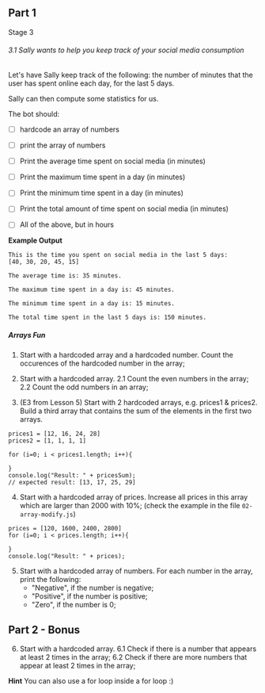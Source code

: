 ## Part 1
Stage 3
###### 3.1 Sally wants to help you keep track of your social media consumption

Let's have Sally keep track of the following: the number of minutes that the user has spent online each day, for the last 5 days.

Sally can then compute some statistics for us.

The bot should:

- [ ] hardcode an array of numbers
- [ ] print the array of numbers
- [ ] Print the average time spent on social media (in minutes)
- [ ] Print the maximum time spent in a day (in minutes)
- [ ] Print the minimum time spent in a day (in minutes)
- [ ] Print the total amount of time spent on social media (in minutes)
- [ ] All of the above, but in hours


**Example Output**
```
This is the time you spent on social media in the last 5 days:
[40, 30, 20, 45, 15]

The average time is: 35 minutes.

The maximum time spent in a day is: 45 minutes.

The minimum time spent in a day is: 15 minutes.

The total time spent in the last 5 days is: 150 minutes.

```





##### Arrays Fun

1. Start with a hardcoded array and a hardcoded number. Count the occurences of the hardcoded number in the array;

2. Start with a hardcoded array. 
2.1 Count the even numbers in the array;
2.2 Count the odd numbers in an array;

3. (E3 from Lesson 5)
Start with 2 hardcoded arrays, e.g. prices1 & prices2. Build a third array that contains the sum of the elements in the first two arrays.
```
prices1 = [12, 16, 24, 28] 
prices2 = [1, 1, 1, 1]

for (i=0; i < prices1.length; i++){

}
console.log("Result: " + pricesSum);
// expected result: [13, 17, 25, 29] 
```

4. Start with a hardcoded array of prices. Increase all prices in this array which are larger than 2000 with 10%; (check the example in the file `02-array-modify.js`)

```
prices = [120, 1600, 2400, 2800] 
for (i=0; i < prices.length; i++){

}
console.log("Result: " + prices);
```

5.  Start with a hardcoded array of numbers. For each number in the array, print the following:
    * "Negative", if the number is negative;
    * "Positive", if the number is positive;
    * "Zero", if the number is 0;


## Part 2 - Bonus
6. Start with a hardcoded array. 
6.1 Check if there is a number that appears at least 2 times in the array; 
6.2 Check if there are more numbers that appear at least 2 times in the array;

**Hint** You can also use a for loop inside a for loop :) 
